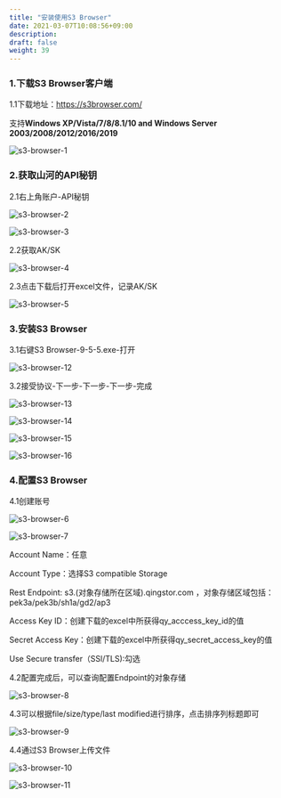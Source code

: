 ```yaml
---
title: "安装使用S3 Browser"
date: 2021-03-07T10:08:56+09:00
description:
draft: false
weight: 39
---
```


### 1.下载S3 Browser客户端

1.1下载地址：https://s3browser.com/ 

支持**Windows XP/Vista/7/8/8.1/10 and Windows Server 2003/2008/2012/2016/2019**

![s3-browser-1](/storage/object-storage/_images/s3-browser-1.png)

### 2.获取山河的API秘钥

2.1右上角账户-API秘钥

![s3-browser-2](/storage/object-storage/_images/s3-browser-2-sh.png)

![s3-browser-3](/storage/object-storage/_images/s3-browser-3-sh.png)

2.2获取AK/SK

![s3-browser-4](/storage/object-storage/_images/s3-browser-4-sh.png)

2.3点击下载后打开excel文件，记录AK/SK

![s3-browser-5](/storage/object-storage/_images/s3-browser-5.png)

### 3.安装S3 Browser

3.1右键S3 Browser-9-5-5.exe-打开

![s3-browser-12](/storage/object-storage/_images/s3-browser-12.png)

3.2接受协议-下一步-下一步-下一步-完成

![s3-browser-13](/storage/object-storage/_images/s3-browser-13.png)

![s3-browser-14](/storage/object-storage/_images/s3-browser-14.png)

![s3-browser-15](/storage/object-storage/_images/s3-browser-15.png)

![s3-browser-16](/storage/object-storage/_images/s3-browser-16.png)

### 4.配置S3 Browser

4.1创建账号

![s3-browser-6](/storage/object-storage/_images/s3-browser-6.png)

![s3-browser-7](/storage/object-storage/_images/s3-browser-7.png)

Account Name：任意

Account Type：选择S3 compatible Storage

Rest Endpoint: s3.(对象存储所在区域).qingstor.com ，对象存储区域包括：pek3a/pek3b/sh1a/gd2/ap3

Access Key ID：创建下载的excel中所获得qy_acccess_key_id的值

Secret Access Key：创建下载的excel中所获得qy_secret_access_key的值

Use Secure transfer（SSl/TLS):勾选

4.2配置完成后，可以查询配置Endpoint的对象存储

![s3-browser-8](/storage/object-storage/_images/s3-browser-8.png)

4.3可以根据file/size/type/last modified进行排序，点击排序列标题即可

![s3-browser-9](/storage/object-storage/_images/s3-browser-9.png)

4.4通过S3 Browser上传文件

![s3-browser-10](/storage/object-storage/_images/s3-browser-10.png)

![s3-browser-11](/storage/object-storage/_images/s3-browser-11.png)